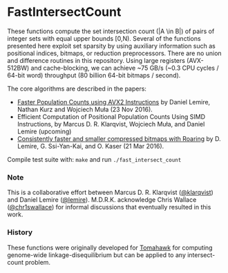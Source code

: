 # FastIntersectCount

These functions compute the set intersection count (|A \in B|) of pairs of integer sets with equal upper bounds [0,N). Several of the functions presented here exploit set sparsity by using auxiliary information such as positional indices, bitmaps, or reduction preprocessors. There are no union and difference routines in this repository. Using large registers (AVX-512BW) and cache-blocking, we can achieve ~75 GB/s (~0.3 CPU cycles / 64-bit word) throughput (80 billion 64-bit bitmaps / second).

The core algorithms are described in the papers:

* [Faster Population Counts using AVX2 Instructions](https://arxiv.org/abs/1611.07612) by Daniel Lemire, Nathan Kurz
  and Wojciech Muła (23 Nov 2016).
* Efficient Computation of Positional Population Counts Using SIMD Instructions,
  by Marcus D. R. Klarqvist, Wojciech Muła, and Daniel Lemire (upcoming)
* [Consistently faster and smaller compressed bitmaps with Roaring](https://arxiv.org/abs/1603.06549) by D. Lemire, G. Ssi-Yan-Kai,
  and O. Kaser (21 Mar 2016).

Compile test suite with: `make` and run `./fast_intersect_count`


### Note

This is a collaborative effort between Marcus D. R. Klarqvist ([@klarqvist](https://github.com/mklarqvist/)) and Daniel Lemire ([@lemire](https://github.com/lemire/)). M.D.R.K. acknowledge Chris Wallace ([@chr1swallace](https://github.com/chr1swallace)) for informal discussions that eventually resulted in this work.

### History

These functions were originally developed for [Tomahawk](https://github.com/mklarqvist/Tomahawk) for computing genome-wide linkage-disequilibrium but can be applied to any intersect-count problem.